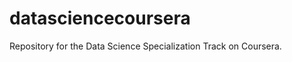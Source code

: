 datasciencecoursera
===================

Repository for the Data Science Specialization Track on Coursera.
